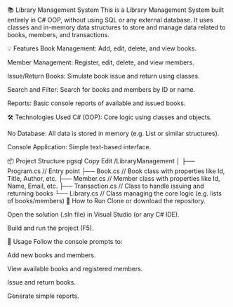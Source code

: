 📚 Library Management System
This is a Library Management System built entirely in C# OOP, without using SQL or any external database. It uses classes and in-memory data structures to store and manage data related to books, members, and transactions.

💡 Features
Book Management: Add, edit, delete, and view books.

Member Management: Register, edit, delete, and view members.

Issue/Return Books: Simulate book issue and return using classes.

Search and Filter: Search for books and members by ID or name.

Reports: Basic console reports of available and issued books.

🛠️ Technologies Used
C# (OOP): Core logic using classes and objects.

No Database: All data is stored in memory (e.g. List<T> or similar structures).

Console Application: Simple text-based interface.

📦 Project Structure
pgsql
Copy
Edit
/LibraryManagement
│
├── Program.cs           // Entry point
├── Book.cs              // Book class with properties like Id, Title, Author, etc.
├── Member.cs            // Member class with properties like Id, Name, Email, etc.
├── Transaction.cs       // Class to handle issuing and returning books
└── Library.cs           // Class managing the core logic (e.g. lists of books/members)
🚀 How to Run
Clone or download the repository.

Open the solution (.sln file) in Visual Studio (or any C# IDE).

Build and run the project (F5).

📖 Usage
Follow the console prompts to:

Add new books and members.

View available books and registered members.

Issue and return books.

Generate simple reports.
